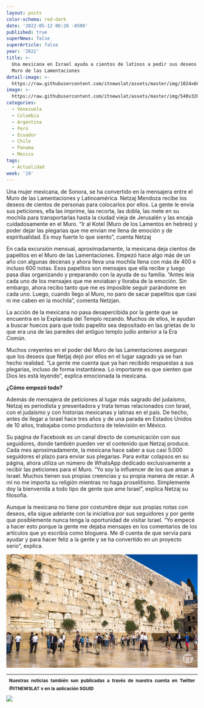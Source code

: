 ```yaml
---
layout: posts
color-schema: red-dark
date: '2022-05-12 06:26 -0500'
published: true
superNews: false
superArticle: false
year: '2022'
title: >-
  Una mexicana en Israel ayuda a cientos de latinos a pedir sus deseos en el
  Muro de las Lamentaciones
detail-image: >-
  https://raw.githubusercontent.com/itnewslat/assets/master/img/1024x680/muro-de-los-lamentos-g.jpg
image: >-
  https://raw.githubusercontent.com/itnewslat/assets/master/img/540x320/muro-de-los-lamentos-p.jpg
categories:
  - Venezuela
  - Colombia
  - Argentina
  - Perú
  - Ecuador
  - Chile
  - Panama
  - Mexico
tags:
  - Actualidad
week: '19'
---
```

Una mujer mexicana, de Sonora, se ha convertido en la mensajera entre el Muro de las Lamentaciones y Latinoamérica. Netzaj Mendoza recibe los deseos de cientos de personas para colocarlos por ellos. La gente le envía sus peticiones, ella las imprime, las recorta, las dobla, las mete en su mochila para transportarlas hasta la ciudad vieja de Jerusalén y las encaja cuidadosamente en el Muro. “Ir al Kotel (Muro de los Lamentos en hebreo) y poder dejar las plegarias que me envían me llena de emoción y de espiritualidad. Es muy fuerte lo que siento”, cuenta Netzaj

En cada excursión mensual, aproximadamente, la mexicana deja cientos de papelitos en el Muro de las Lamentaciones. Empezó hace algo más de un año con algunas decenas y ahora lleva una mochila llena con más de 400 e incluso 600 notas. Esos papelitos son mensajes que ella recibe y luego pasa días organizando y preparando con la ayuda de su familia. “Antes leía cada uno de los mensajes que me enviaban y lloraba de la emoción. Sin embargo, ahora recibo tanto que me es imposible seguir parándome en cada uno. Luego, cuando llego al Muro, no paro de sacar papelitos que casi ni me caben en la mochila”, comenta Netzjan.

La acción de la mexicana no pasa desapercibida por la gente que se encuentra en la Explanada del Templo rezando. Muchos de ellos, le ayudan a buscar huecos para que todo papelito sea depositado en las grietas de lo que era una de las paredes del antiguo templo judío anterior a la Era Común.

Muchos creyentes en el poder del Muro de las Lamentaciones aseguran que los deseos que Netjaj dejó por ellos en el lugar sagrado ya se han hecho realidad. “La gente me cuenta que ya han recibido respuestas a sus plegarias, incluso de forma instantánea. Lo importante es que sienten que Dios les está leyendo”, explica emocionada la mexicana.
 
**¿Cómo empezó todo?**
 
Además de mensajera de peticiones al lugar más sagrado del judaísmo, Netzaj es periodista y presentadora y trata temas relacionados con Israel, con el judaísmo y con historias mexicanas y latinas en el país. De hecho, antes de llegar a Israel hace tres años y de una parada en Estados Unidos de 10 años, trabajaba como productora de televisión en México.
 

Su página de Facebook es un canal directo de comunicación con sus seguidores, donde también pueden ver el contenido que Netzaj produce. Cada mes aproximadamente, la mexicana hace saber a sus casi 5.000 seguidores el plazo para enviar sus plegarias. Para evitar colapsos en su página, ahora utiliza un número de WhatsApp dedicado exclusivamente a recibir las peticiones para el Muro. “Yo soy la influencer de los que aman a Israel. Muchos tienen sus propias creencias y su propia manera de rezar. A mí no me importa su religión mientras no haga proselitismo. Simplemente doy la bienvenida a todo tipo de gente que ame Israel”, explica Netzaj su filosofía.

Aunque la mexicana no tiene por costumbre dejar sus propias notas con deseos, ella sigue adelante con la iniciativa por sus seguidores y por gente que posiblemente nunca tenga la oportunidad de visitar Israel. “Yo empecé a hacer esto porque la gente me dejaba mensajes en los comentarios de los artículos que yo escribía como bloguera. Me di cuenta de que servía para ayudar y para hacer feliz a la gente y se ha convertido en un proyecto serio”, explica.

![](https://raw.githubusercontent.com/itnewslat/assets/master/img/540x320/muro-de-los-lamentos-p.jpg)

<table style="height: 42px;" width="569">
<tbody>
<tr>
<td style="text-align: justify;"><sub><strong>Nuestras noticias también son publicadas a través de nuestra cuenta en Twitter <a href="https://twitter.com/itnewslat?lang=es">@ITNEWSLAT</a> y en la aplicación <a href="https://squidapp.co/en/">SQUID</a></strong></sub></td>
</tr>
</tbody>
</table>

<img src="https://tracker.metricool.com/c3po.jpg?hash=56f88a41e39ab42c063cc51676587a04"/>